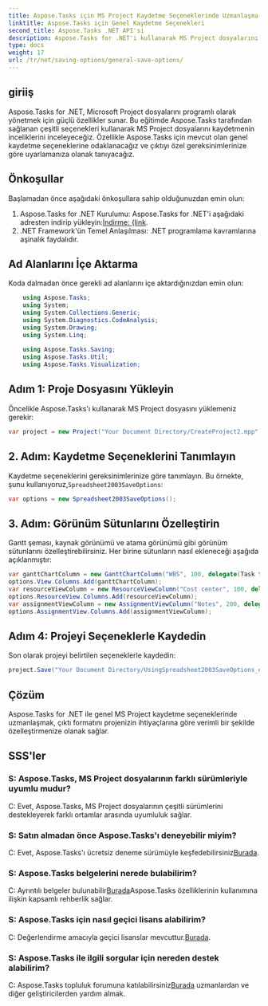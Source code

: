 ```yaml
---
title: Aspose.Tasks için MS Project Kaydetme Seçeneklerinde Uzmanlaşma
linktitle: Aspose.Tasks için Genel Kaydetme Seçenekleri
second_title: Aspose.Tasks .NET API'si
description: Aspose.Tasks for .NET'i kullanarak MS Project dosyalarını verimli bir şekilde kaydetmeyi öğrenin. Projeleriniz için çıktı seçeneklerini zahmetsizce özelleştirin.
type: docs
weight: 17
url: /tr/net/saving-options/general-save-options/
---
```

## giriiş
Aspose.Tasks for .NET, Microsoft Project dosyalarını programlı olarak yönetmek için güçlü özellikler sunar. Bu eğitimde Aspose.Tasks tarafından sağlanan çeşitli seçenekleri kullanarak MS Project dosyalarını kaydetmenin inceliklerini inceleyeceğiz. Özellikle Aspose.Tasks için mevcut olan genel kaydetme seçeneklerine odaklanacağız ve çıktıyı özel gereksinimlerinize göre uyarlamanıza olanak tanıyacağız.
## Önkoşullar
Başlamadan önce aşağıdaki önkoşullara sahip olduğunuzdan emin olun:
1.  Aspose.Tasks for .NET Kurulumu: Aspose.Tasks for .NET'i aşağıdaki adresten indirip yükleyin:[İndirme: {link](https://releases.aspose.com/tasks/net/).
2. .NET Framework'ün Temel Anlaşılması: .NET programlama kavramlarına aşinalık faydalıdır.

## Ad Alanlarını İçe Aktarma
Koda dalmadan önce gerekli ad alanlarını içe aktardığınızdan emin olun:
```csharp
    using Aspose.Tasks;
    using System;
    using System.Collections.Generic;
    using System.Diagnostics.CodeAnalysis;
    using System.Drawing;
    using System.Linq;
    
    using Aspose.Tasks.Saving;
    using Aspose.Tasks.Util;
    using Aspose.Tasks.Visualization;
```

## Adım 1: Proje Dosyasını Yükleyin
Öncelikle Aspose.Tasks'ı kullanarak MS Project dosyasını yüklemeniz gerekir:
```csharp
var project = new Project("Your Document Directory/CreateProject2.mpp");
```
## 2. Adım: Kaydetme Seçeneklerini Tanımlayın
 Kaydetme seçeneklerini gereksinimlerinize göre tanımlayın. Bu örnekte, şunu kullanıyoruz,`Spreadsheet2003SaveOptions`:
```csharp
var options = new Spreadsheet2003SaveOptions();
```
## 3. Adım: Görünüm Sütunlarını Özelleştirin
Gantt şeması, kaynak görünümü ve atama görünümü gibi görünüm sütunlarını özelleştirebilirsiniz. Her birine sütunların nasıl ekleneceği aşağıda açıklanmıştır:
```csharp
var ganttChartColumn = new GanttChartColumn("WBS", 100, delegate(Task task) { return task.Get(Tsk.WBS); });
options.View.Columns.Add(ganttChartColumn);
var resourceViewColumn = new ResourceViewColumn("Cost center", 100, delegate(Resource resource) { return resource.Get(Rsc.CostCenter); });
options.ResourceView.Columns.Add(resourceViewColumn);
var assignmentViewColumn = new AssignmentViewColumn("Notes", 200, delegate(ResourceAssignment assignment) { return assignment.Get(Asn.NotesText); });
options.AssignmentView.Columns.Add(assignmentViewColumn);
```
## Adım 4: Projeyi Seçeneklerle Kaydedin
Son olarak projeyi belirtilen seçeneklerle kaydedin:
```csharp
project.Save("Your Document Directory/UsingSpreadsheet2003SaveOptions_out.xml", options);
```

## Çözüm
Aspose.Tasks for .NET ile genel MS Project kaydetme seçeneklerinde uzmanlaşmak, çıktı formatını projenizin ihtiyaçlarına göre verimli bir şekilde özelleştirmenize olanak sağlar.
## SSS'ler
### S: Aspose.Tasks, MS Project dosyalarının farklı sürümleriyle uyumlu mudur?
C: Evet, Aspose.Tasks, MS Project dosyalarının çeşitli sürümlerini destekleyerek farklı ortamlar arasında uyumluluk sağlar.
### S: Satın almadan önce Aspose.Tasks'ı deneyebilir miyim?
 C: Evet, Aspose.Tasks'ı ücretsiz deneme sürümüyle keşfedebilirsiniz[Burada](https://releases.aspose.com/).
### S: Aspose.Tasks belgelerini nerede bulabilirim?
C: Ayrıntılı belgeler bulunabilir[Burada](https://reference.aspose.com/tasks/net/)Aspose.Tasks özelliklerinin kullanımına ilişkin kapsamlı rehberlik sağlar.
### S: Aspose.Tasks için nasıl geçici lisans alabilirim?
 C: Değerlendirme amacıyla geçici lisanslar mevcuttur.[Burada](https://purchase.aspose.com/temporary-license/).
### S: Aspose.Tasks ile ilgili sorgular için nereden destek alabilirim?
 C: Aspose.Tasks topluluk forumuna katılabilirsiniz[Burada](https://forum.aspose.com/c/tasks/15) uzmanlardan ve diğer geliştiricilerden yardım almak.